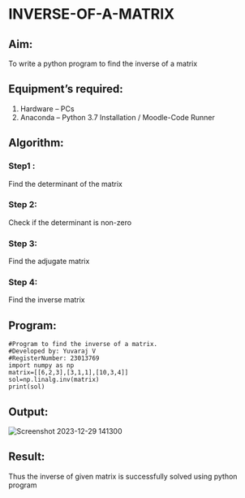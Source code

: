 # INVERSE-OF-A-MATRIX
## Aim:
To write a python program to find the inverse of a matrix
## Equipment’s required:
1. 	Hardware – PCs
2. 	Anaconda – Python 3.7 Installation / Moodle-Code Runner
## Algorithm:
### Step1 :
Find the determinant of the matrix
### Step 2:
Check if the determinant is non-zero
### Step 3:
Find the adjugate matrix
### Step 4: 
Find the inverse matrix

## Program:
```
#Program to find the inverse of a matrix.
#Developed by: Yuvaraj V
#RegisterNumber: 23013769
import numpy as np
matrix=[[6,2,3],[3,1,1],[10,3,4]]
sol=np.linalg.inv(matrix)
print(sol)
```
## Output:
![Screenshot 2023-12-29 141300](https://github.com/YuvarajVB/INVERSE-OF-A-MATRIX/assets/151488375/31a7a183-04e5-4a61-a9cb-a66e86a663e2)


## Result:
Thus the inverse of given matrix is successfully solved using python program

